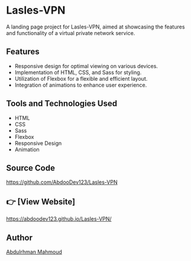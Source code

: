 # Lasles-VPN

A landing page project for Lasles-VPN, aimed at showcasing the features and functionality of a virtual private network service.

## Features

- Responsive design for optimal viewing on various devices.
- Implementation of HTML, CSS, and Sass for styling.
- Utilization of Flexbox for a flexible and efficient layout.
- Integration of animations to enhance user experience.

## Tools and Technologies Used

- HTML
- CSS
- Sass
- Flexbox
- Responsive Design
- Animation

## Source Code

https://github.com/AbdooDev123/Lasles-VPN

## 👉 [View Website]

https://abdoodev123.github.io/Lasles-VPN/

## Author

[Abdulrhman Mahmoud](https://github.com/AbdooDev123)

